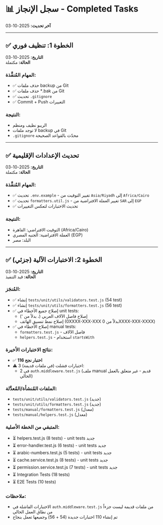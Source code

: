 # 📊 سجل الإنجاز - Completed Tasks

**آخر تحديث:** 2025-10-03

---

## ✅ الخطوة 1: تنظيف فوري

**التاريخ:** 2025-10-03  
**الحالة:** مكتملة

### المهام المُنفَّذة:
- ✅ حذف ملفات backup من Git
- ✅ حذف ملفات *.bak من Git
- ✅ تحديث `.gitignore`
- ✅ Commit + Push التغييرات

### النتيجة:
- الريبو نظيف ومنظم
- لا توجد ملفات backup في Git
- `.gitignore` محدّث بالقواعد الصحيحة

---

## ✅ تحديث الإعدادات الإقليمية

**التاريخ:** 2025-10-03  
**الحالة:** مكتملة

### المهام المُنفَّذة:
- ✅ تحديث `.env.example` - تغيير التوقيت من `Asia/Riyadh` إلى `Africa/Cairo`
- ✅ تحديث `formatters.util.js` - تغيير العملة الافتراضية من `SAR` إلى `EGP`
- ✅ تحديث الاختبارات لتعكس التغييرات

### النتيجة:
- التوقيت الافتراضي: القاهرة (Africa/Cairo)
- العملة الافتراضية: الجنيه المصري (EGP)
- البلد: مصر

---

## ✅ الخطوة 2: الاختبارات الآلية (جزئي)

**التاريخ:** 2025-10-03  
**الحالة:** قيد التنفيذ

### المُنجَز:
- ✅ إنشاء `tests/unit/utils/validators.test.js` (54 test)
- ✅ إنشاء `tests/unit/utils/formatters.test.js` (56 test)
- ✅ إصلاح جميع الأخطاء في unit tests:
  - إصلاح فاصل الآلاف العربي (، بدلاً من ٬)
  - إصلاح نمط تنسيق الهاتف (0XXXX-XXX-XXX بدلاً من 0XXXX-XXX-XXXX)
- ✅ إصلاح الأخطاء في manual tests:
  - `formatters.test.js` - فاصل الآلاف
  - `helpers.test.js` - استخدام `startsWith`

### نتائج الاختبارات الأخيرة:
- ✅ **116 اختبار نجح**
- ⚠️ 3 اختبارات فشلت (في ملفات قديمة):
  - 2 في `auth.middleware.test.js` (ملف manual قديم - غير متعلق بالعمل الحالي)

### الملفات المُنشأة/المُعدَّلة:
- `tests/unit/utils/validators.test.js` (جديد)
- `tests/unit/utils/formatters.test.js` (جديد)
- `tests/manual/formatters.test.js` (معدل)
- `tests/manual/helpers.test.js` (معدل)

### المتبقي من الخطة الأصلية:
- ⏳ helpers.test.js (8 tests) - unit tests جديد
- ⏳ error-handler.test.js (6 tests) - unit tests جديد
- ⏳ arabic-numbers.test.js (5 tests) - unit tests جديد
- ⏳ cache.service.test.js (8 tests) - unit tests جديد
- ⏳ permission.service.test.js (7 tests) - unit tests جديد
- ⏳ Integration Tests (18 tests)
- ⏳ E2E Tests (10 tests)

### ملاحظات:
- الاختبارات الفاشلة في `auth.middleware.test.js` من ملفات قديمة ليست جزءاً من نطاق العمل الحالي
- تم إنشاء 110 اختبارات جديدة (54 + 56) وجميعها تعمل بنجاح
